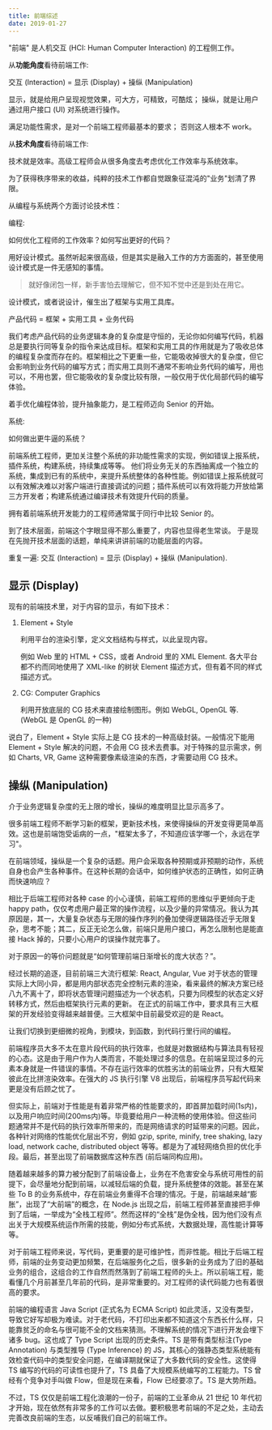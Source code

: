 ```yaml
---
title: 前端综述
date: 2019-01-27
---
```


"前端" 是人机交互 (HCI: Human Computer Interaction) 的工程侧工作。

从**功能角度**看待前端工作:

交互 (Interaction) = 显示 (Display) + 操纵 (Manipulation)

显示，就是给用户呈现视觉效果，可大方，可精致，可酷炫；
操纵，就是让用户通过用户接口 (UI) 对系统进行操作。

满足功能性需求，是对一个前端工程师最基本的要求；
否则这人根本不 work。

从**技术角度**看待前端工作:

技术就是效率。高级工程师会从很多角度去考虑优化工作效率与系统效率。

为了获得秩序带来的收益，纯粹的技术工作都自觉跟象征混沌的"业务"划清了界限。

从编程与系统两个方面讨论技术性：

编程:

如何优化工程师的工作效率？如何写出更好的代码？

用好设计模式。虽然听起来很高级，但是其实是融入工作的方方面面的，甚至使用设计模式是一件无感知的事情。

> 就好像闭包一样，新手害怕去理解它，但不知不觉中还是到处在用它。

设计模式，或者说设计，催生出了框架与实用工具库。

产品代码 = 框架 + 实用工具 + 业务代码

我们考虑产品代码的业务逻辑本身的复杂度是守恒的，无论你如何编写代码，机器总是要执行同等复杂的指令来达成目标。框架和实用工具的作用就是为了吸收总体的编程复杂度而存在的。框架相比之下更重一些，它能吸收掉很大的复杂度，但它会影响到业务代码的编写方式；而实用工具则不通常不影响业务代码的编写，用也可以，不用也罢，但它能吸收的复杂度比较有限，一般仅用于优化局部代码的编写体验。

着手优化编程体验，提升抽象能力，是工程师迈向 Senior 的开始。

系统:

如何做出更牛逼的系统？

前端系统工程师，更加关注整个系统的非功能性需求的实现，例如错误上报系统，插件系统，构建系统，持续集成等等。
他们将业务无关的东西抽离成一个独立的系统，集成到已有的系统中，来提升系统整体的各种性能。例如错误上报系统就可以有效解决难以对客户端进行直接调试的问题；插件系统可以有效将能力开放给第三方开发者；构建系统通过编译技术有效提升代码的质量。

拥有着前端系统开发能力的工程师通常属于同行中比较 Senior 的。

到了技术层面，前端这个字眼显得不那么重要了，内容也显得老生常谈。
于是现在先抛开技术层面的话题，单纯来讲讲前端的功能层面的内容。

重复一遍: 交互 (Interaction) = 显示 (Display) + 操纵 (Manipulation).

<!--more-->

## 显示 (Display)

现有的前端技术里，对于内容的显示，有如下技术：

1. Element + Style

    利用平台的渲染引擎，定义文档结构与样式，以此呈现内容。

    例如 Web 里的 HTML + CSS，或者 Android 里的 XML Element. 各大平台都不约而同地使用了 XML-like 的树状 Element 描述方式，但有着不同的样式描述方式。

2. CG: Computer Graphics

    利用开放底层的 CG 技术来直接绘制图形。例如 WebGL, OpenGL 等. (WebGL 是 OpenGL 的一种)

说白了，Element + Style 实际上是 CG 技术的一种高级封装。一般情况下能用 Element + Style 解决的问题，不会用 CG 技术去费事。对于特殊的显示需求，例如 Charts, VR, Game 这种需要像素级渲染的东西，才需要动用 CG 技术。

## 操纵 (Manipulation)

介于业务逻辑复杂度的无上限的增长，操纵的难度明显比显示高多了。

很多前端工程师不断学习新的框架，更新技术栈，来使得操纵的开发变得更简单高效。这也是前端饱受诟病的一点，"框架太多了，不知道应该学哪一个，永远在学习"。

在前端领域，操纵是一个复杂的话题。用户会采取各种预期或非预期的动作，系统自身也会产生各种事件。在这种长期的会话中，如何维护状态的正确性，如何正确而快速响应？

相比于后端工程师对各种 case 的小心谨慎，前端工程师的思维似乎更倾向于走 happy path，仅仅考虑用户最正常的操作流程，以及少量的异常情况。我认为其原因是，其一，大量复杂状态与无限的操作序列的叠加使得逻辑路径近乎无限复杂，思考不能；其二，反正无论怎么做，前端只是用户接口，再怎么限制也是能直接 Hack 掉的，只要小心用户的误操作就完事了。

对于原因一的等价问题就是“如何管理前端日渐增长的庞大状态？”。

经过长期的追逐，目前前端三大流行框架: React, Angular, Vue 对于状态的管理实际上大同小异，都是用内部状态完全控制元素的渲染，看来最终的解决方案已经八九不离十了，即将状态管理问题描述为一个状态机，只要为同模型的状态定义好转移方式，然后由框架执行元素的更新。
在正式的前端工作中，要求具有三大框架的开发经验变得越来越普便。三大框架中目前最受欢迎的是 React。

让我们切换到更细微的视角，到模块，到函数，到代码行里行间的编程。

前端程序员大多不太在意片段代码的执行效率，也就是对数据结构与算法具有轻视的心态。这是由于用户作为人类而言，不能处理过多的信息。在前端呈现过多的元素本身就是一件错误的事情。不存在运行效率的优胜劣汰的前端业界，只有大框架彼此在比拼渲染效率。在强大的 JS 执行引擎 V8 出现后，前端程序员写起代码来更是没有后顾之忧了。

但实际上，前端对于性能是有着非常严格的性能要求的，即首屏加载时间(1s内)，以及用户响应时间(200ms内)等。毕竟要给用户一种流畅的使用体验。但这些问题通常并不是代码的执行效率所带来的，而是网络请求的时延带来的问题。因此，各种针对网络的性能优化层出不穷，例如 gzip, sprite, minify, tree shaking, lazy load, network cache, distributed object 等等。都是为了减轻网络负担的优化手段。最后，甚至出现了前端数据库这种东西 (前后端同构应用)。

随着越来越多的算力被分配到了前端设备上，业务在不危害安全与系统可用性的前提下，会尽量地分配到前端，以减轻后端的负载，提升系统整体的效能。甚至在某些 To B 的业务系统中，存在前端业务重得不合理的情况。于是，前端越来越“膨胀”，出现了“大前端”的概念，在 Node.js 出现之后，前端工程师甚至直接把手伸到了后端，一举成为“全栈工程师”。然而这样的“全栈”是伪全栈，因为他们没有点出关于大规模系统运作所需的技能，例如分布式系统，大数据处理，高性能计算等等。

对于前端工程师来说，写代码，更重要的是可维护性，而非性能。相比于后端工程师，前端的业务变动更加频繁，在后端服务化之后，很多新的业务成为了旧的基础业务的组合，这组合的工作自然而然落到了前端工程师的头上。所以前端工程，能看懂几个月前甚至几年前的代码，是非常重要的。对工程师的读代码能力也有着很高的要求。

前端的编程语言 Java Script (正式名为 ECMA Script) 如此灵活，又没有类型，导致它好写却极为难读。对于老代码，不打印出来都不知道这个东西长什么样，只能靠贫乏的命名与很可能不全的文档来猜测。不理解系统的情况下进行开发会埋下诸多 bug。这也成了 Type Script 出现的历史条件。TS 是带有类型标注(Type Annotation) 与类型推导 (Type Inference) 的 JS，其核心的强静态类型系统能有效检查代码中的类型安全问题，在编译期就保证了大多数代码的安全性。这使得 TS 编写的代码的可读性也提升了，TS 具备了大规模系统编写的工程能力。TS 曾经有个竞争对手叫做 Flow，但是现在来看，Flow 已经要凉了。TS 是大势所趋。

不过，TS 仅仅是前端工程化浪潮的一份子，前端的工业革命从 21 世纪 10 年代初才开始，现在依然有非常多的工作可以去做。要积极思考前端的不足之处，主动去完善改良前端的生态，以反哺我们自己的前端工作。
